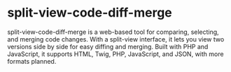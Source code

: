 # split-view-code-diff-merge
split-view-code-diff-merge is a web-based tool for comparing, selecting, and merging code changes. With a split-view interface, it lets you view two versions side by side for easy diffing and merging. Built with PHP and JavaScript, it supports HTML, Twig, PHP, JavaScript, and JSON, with more formats planned.
